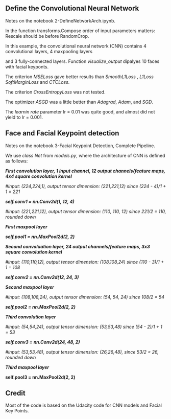 ## Define the Convolutional Neural Network
  
Notes on the notebook 2-DefineNetworkArch.ipynb.

In the function transforms.Compose order of input parameters matters: Rescale should be before RandomCrop.

In this example, the convolutional neural network (CNN) contains 4 convolutional layers, 4 maxpooling layers

and 3 fully-connected layers. Function _visualize_output_ dipalyes 10 faces with facial keyponts.

The criterion _MSELoss_ gave better results than _SmoothL1Loss_ , _L1Loss_ _SoftMarginLoss_  and _CTCLoss_.

The criterion _CrossEntropyLoss_ was not tested. 

The optimizer _ASGD_ was a little better than _Adagrad_, _Adam_, and _SGD_.

The _learnin rate_ parameter lr = 0.01 was quite good, and almost did not yield to lr = 0.001.

## Face and Facial Keypoint detection

Notes on the notebook 3-Facial Keypoint Detection, Complete Pipeline.

We use _class Net_ from _models.py_, where the architecture of CNN is defined as follows:
  
**_First convolution layer, 1 input channel, 12 output channels/feature maps, 4x4 square convolution kernel_**
  
   _#input: (224,224,1), output tensor dimension: (221,221,12) since (224 - 4)/1 + 1 = 221_
  
**_self.conv1 = nn.Conv2d(1, 12, 4)_**
       
   _#input: (221,221,12), output tensor dimension: (110, 110, 12) since 221/2 = 110, rounded down_
  
**_First maxpool layer_**
   
**_self.pool1 = nn.MaxPool2d(2, 2)_**
       
**_Second convoluation layer,  24 output channels/feature maps, 3x3 square convolution kernel_**
    
  _#input: (110,110,12), output tensor dimension: (108,108,24) since (110 - 3)/1 + 1 = 108_
  
**_self.conv2 = nn.Conv2d(12, 24, 3)_**
  
**_Second maxpool layer_**    
  
  _#input: (108,108,24), output tensor dimension: (54, 54, 24) since 108/2 = 54_
      
**_self.pool2 = nn.MaxPool2d(2, 2)_**
        
**_Third convolution layer_**

  _#input: (54,54,24), output tensor dimension: (53,53,48) since (54 - 2)/1 + 1 = 53_
        
**_self.conv3 = nn.Conv2d(24, 48, 2)_**
        
  _#input: (53,53,48), output tensor dimension: (26,26,48), since 53/2 = 26, rounded down_
        
**_Third maxpool layer_**

**self.pool3 = nn.MaxPool2d(2, 2)**

## Credit  

Most of the code is based on the Udacity code for CNN models and Facial Key Points.   
